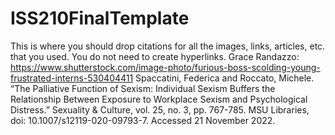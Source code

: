 # ISS210FinalTemplate
This is where you should drop citations for all the images, links, articles, etc. that you used. You do not need to create hyperlinks.
Grace Randazzo: https://www.shutterstock.com/image-photo/furious-boss-scolding-young-frustrated-interns-530404411
Spaccatini, Federica and Roccato, Michele. “The Palliative Function of Sexism: Individual Sexism Buffers the Relationship Between Exposure to Workplace Sexism and Psychological Distress.” Sexuality & Culture, vol. 25, no. 3, pp. 767-785. MSU Libraries, doi: 10.1007/s12119-020-09793-7. Accessed 21 November 2022.
